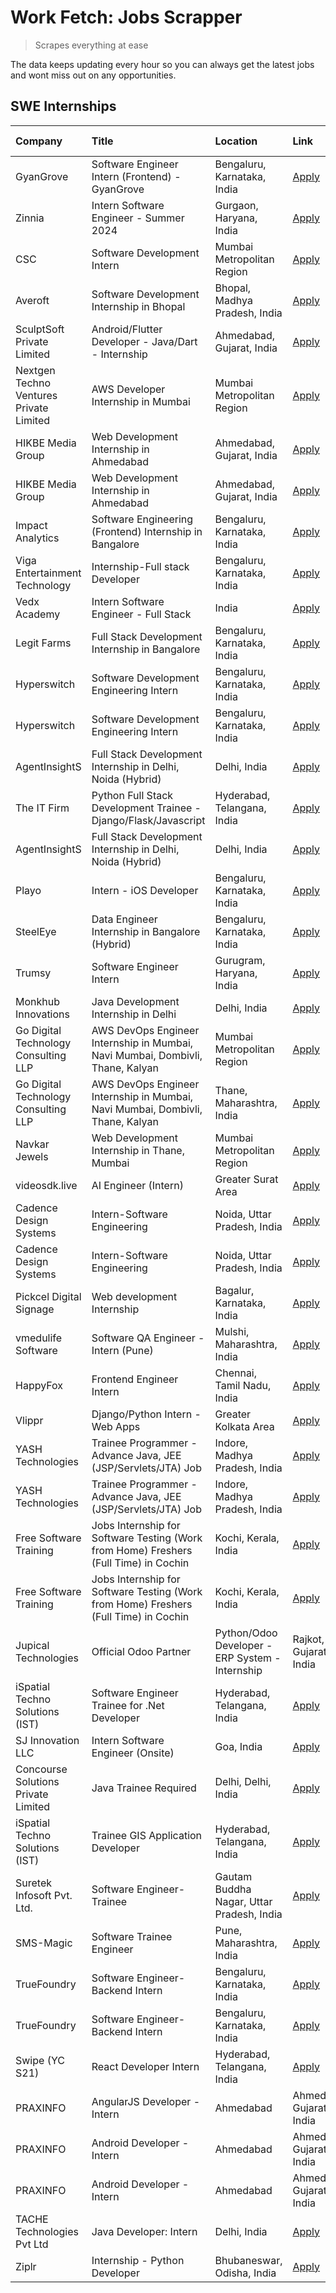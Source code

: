 # Work Fetch: Jobs Scrapper
> Scrapes everything at ease

The data keeps updating every hour so you can always get the latest jobs and wont miss out on any opportunities.

## SWE Internships
<!--START_SECTION:workfetch-->
| Company                                      | Title                                                                                | Location                                  | Link                                                                                                                                                                                                                                                                                                                       | Date Posted   |
|:---------------------------------------------|:-------------------------------------------------------------------------------------|:------------------------------------------|:---------------------------------------------------------------------------------------------------------------------------------------------------------------------------------------------------------------------------------------------------------------------------------------------------------------------------|:--------------|
| GyanGrove                                    | Software Engineer Intern (Frontend) - GyanGrove                                      | Bengaluru, Karnataka, India               | [Apply](https://in.linkedin.com/jobs/view/software-engineer-intern-frontend-gyangrove-at-gyangrove-3874867520?position=7&pageNum=0&refId=%2Frftn2EysJZy%2FRta2CTWKw%3D%3D&trackingId=YRU5e1Xht2ptMk9UJXOuXg%3D%3D&trk=public_jobs_jserp-result_search-card)                                                                | 2024-03-28    |
| Zinnia                                       | Intern Software Engineer - Summer 2024                                               | Gurgaon, Haryana, India                   | [Apply](https://in.linkedin.com/jobs/view/intern-software-engineer-summer-2024-at-zinnia-3873243337?position=12&pageNum=0&refId=%2Frftn2EysJZy%2FRta2CTWKw%3D%3D&trackingId=qxTZ1BxRLXNP3iPTVVNdBA%3D%3D&trk=public_jobs_jserp-result_search-card)                                                                         | 2024-03-28    |
| CSC                                          | Software Development Intern                                                          | Mumbai Metropolitan Region                | [Apply](https://in.linkedin.com/jobs/view/software-development-intern-at-csc-3873662733?position=8&pageNum=0&refId=%2Frftn2EysJZy%2FRta2CTWKw%3D%3D&trackingId=jxPXxa59yi3VJmOBYNEK6A%3D%3D&trk=public_jobs_jserp-result_search-card)                                                                                      | 2024-03-27    |
| Averoft                                      | Software Development Internship in Bhopal                                            | Bhopal, Madhya Pradesh, India             | [Apply](https://in.linkedin.com/jobs/view/software-development-internship-in-bhopal-at-averoft-3874051550?position=38&pageNum=0&refId=%2Frftn2EysJZy%2FRta2CTWKw%3D%3D&trackingId=qLArZwiAHOybnfwguIrwUQ%3D%3D&trk=public_jobs_jserp-result_search-card)                                                                   | 2024-03-27    |
| SculptSoft Private Limited                   | Android/Flutter Developer - Java/Dart - Internship                                   | Ahmedabad, Gujarat, India                 | [Apply](https://in.linkedin.com/jobs/view/android-flutter-developer-java-dart-internship-at-sculptsoft-private-limited-3869780690?position=42&pageNum=0&refId=%2Frftn2EysJZy%2FRta2CTWKw%3D%3D&trackingId=Btaq5E%2F1IQQ9RU%2BZ23Ivng%3D%3D&trk=public_jobs_jserp-result_search-card)                                       | 2024-03-27    |
| Nextgen Techno Ventures Private Limited      | AWS Developer Internship in Mumbai                                                   | Mumbai Metropolitan Region                | [Apply](https://in.linkedin.com/jobs/view/aws-developer-internship-in-mumbai-at-nextgen-techno-ventures-private-limited-3872535002?position=25&pageNum=0&refId=%2Frftn2EysJZy%2FRta2CTWKw%3D%3D&trackingId=qIYOqlnG1ynwGUMPfZcXpw%3D%3D&trk=public_jobs_jserp-result_search-card)                                          | 2024-03-26    |
| HIKBE Media Group                            | Web Development Internship in Ahmedabad                                              | Ahmedabad, Gujarat, India                 | [Apply](https://in.linkedin.com/jobs/view/web-development-internship-in-ahmedabad-at-hikbe-media-group-3872529646?position=57&pageNum=0&refId=%2Frftn2EysJZy%2FRta2CTWKw%3D%3D&trackingId=n8AQe98P0B%2FRxuN%2Bg8d6Wg%3D%3D&trk=public_jobs_jserp-result_search-card)                                                       | 2024-03-26    |
| HIKBE Media Group                            | Web Development Internship in Ahmedabad                                              | Ahmedabad, Gujarat, India                 | [Apply](https://in.linkedin.com/jobs/view/web-development-internship-in-ahmedabad-at-hikbe-media-group-3872529646?position=8&pageNum=5&refId=SdhmAXiz6TKJwZCDzqZD5Q%3D%3D&trackingId=cUXrQmzy%2FaO1EhOliYv7gw%3D%3D&trk=public_jobs_jserp-result_search-card)                                                              | 2024-03-26    |
| Impact Analytics                             | Software Engineering (Frontend) Internship in Bangalore                              | Bengaluru, Karnataka, India               | [Apply](https://in.linkedin.com/jobs/view/software-engineering-frontend-internship-in-bangalore-at-impact-analytics-3872535077?position=2&pageNum=7&refId=qovgItKQ8ryE3F3S67sobg%3D%3D&trackingId=iI0fZ%2Bc47%2BgNKwjx7%2Fsg0g%3D%3D&trk=public_jobs_jserp-result_search-card)                                             | 2024-03-26    |
| Viga Entertainment Technology                | Internship-Full stack Developer                                                      | Bengaluru, Karnataka, India               | [Apply](https://in.linkedin.com/jobs/view/internship-full-stack-developer-at-viga-entertainment-technology-3870669789?position=4&pageNum=0&refId=%2Frftn2EysJZy%2FRta2CTWKw%3D%3D&trackingId=vFqNLSSD%2BLTBnWv80BFM2Q%3D%3D&trk=public_jobs_jserp-result_search-card)                                                      | 2024-03-25    |
| Vedx Academy                                 | Intern Software Engineer - Full Stack                                                | India                                     | [Apply](https://in.linkedin.com/jobs/view/intern-software-engineer-full-stack-at-vedx-academy-3869646013?position=37&pageNum=0&refId=%2Frftn2EysJZy%2FRta2CTWKw%3D%3D&trackingId=0NAqUOWRp48SdPuENRcfVA%3D%3D&trk=public_jobs_jserp-result_search-card)                                                                    | 2024-03-25    |
| Legit Farms                                  | Full Stack Development Internship in Bangalore                                       | Bengaluru, Karnataka, India               | [Apply](https://in.linkedin.com/jobs/view/full-stack-development-internship-in-bangalore-at-legit-farms-3869185265?position=45&pageNum=0&refId=%2Frftn2EysJZy%2FRta2CTWKw%3D%3D&trackingId=PY5FI0Y4R3V7tPFvCXhjQg%3D%3D&trk=public_jobs_jserp-result_search-card)                                                          | 2024-03-23    |
| Hyperswitch                                  | Software Development Engineering Intern                                              | Bengaluru, Karnataka, India               | [Apply](https://in.linkedin.com/jobs/view/software-development-engineering-intern-at-hyperswitch-3865513498?position=50&pageNum=0&refId=%2Frftn2EysJZy%2FRta2CTWKw%3D%3D&trackingId=ay2bSvNX8oQC8k4NcPdmhg%3D%3D&trk=public_jobs_jserp-result_search-card)                                                                 | 2024-03-23    |
| Hyperswitch                                  | Software Development Engineering Intern                                              | Bengaluru, Karnataka, India               | [Apply](https://in.linkedin.com/jobs/view/software-development-engineering-intern-at-hyperswitch-3865513498?position=1&pageNum=5&refId=SdhmAXiz6TKJwZCDzqZD5Q%3D%3D&trackingId=g8Ubgu9cOiwXYlAQPiinEw%3D%3D&trk=public_jobs_jserp-result_search-card)                                                                      | 2024-03-23    |
| AgentInsightS                                | Full Stack Development Internship in Delhi, Noida (Hybrid)                           | Delhi, India                              | [Apply](https://in.linkedin.com/jobs/view/full-stack-development-internship-in-delhi-noida-hybrid-at-agentinsights-3868305460?position=27&pageNum=0&refId=%2Frftn2EysJZy%2FRta2CTWKw%3D%3D&trackingId=mJhABrPVM3AIdSUmXJ%2FUeA%3D%3D&trk=public_jobs_jserp-result_search-card)                                             | 2024-03-22    |
| The IT Firm                                  | Python Full Stack Development Trainee - Django/Flask/Javascript                      | Hyderabad, Telangana, India               | [Apply](https://in.linkedin.com/jobs/view/python-full-stack-development-trainee-django-flask-javascript-at-the-it-firm-3864185812?position=44&pageNum=0&refId=%2Frftn2EysJZy%2FRta2CTWKw%3D%3D&trackingId=eBpcYAwU1Vr0TWO%2BH8QdYw%3D%3D&trk=public_jobs_jserp-result_search-card)                                         | 2024-03-22    |
| AgentInsightS                                | Full Stack Development Internship in Delhi, Noida (Hybrid)                           | Delhi, India                              | [Apply](https://in.linkedin.com/jobs/view/full-stack-development-internship-in-delhi-noida-hybrid-at-agentinsights-3868305460?position=2&pageNum=2&refId=GLun%2F%2FR%2FeZ024ww3QKBOnQ%3D%3D&trackingId=75reijhuGiwNWTIkf%2BJIMQ%3D%3D&trk=public_jobs_jserp-result_search-card)                                            | 2024-03-22    |
| Playo                                        | Intern - iOS Developer                                                               | Bengaluru, Karnataka, India               | [Apply](https://in.linkedin.com/jobs/view/intern-ios-developer-at-playo-3864127354?position=9&pageNum=7&refId=qovgItKQ8ryE3F3S67sobg%3D%3D&trackingId=OQN1KPYOKP7qrv6Tweq7yw%3D%3D&trk=public_jobs_jserp-result_search-card)                                                                                               | 2024-03-22    |
| SteelEye                                     | Data Engineer Internship in Bangalore (Hybrid)                                       | Bengaluru, Karnataka, India               | [Apply](https://in.linkedin.com/jobs/view/data-engineer-internship-in-bangalore-hybrid-at-steeleye-3867087388?position=5&pageNum=0&refId=%2Frftn2EysJZy%2FRta2CTWKw%3D%3D&trackingId=6mNKfrVAbO6nhccQ%2FYQgAQ%3D%3D&trk=public_jobs_jserp-result_search-card)                                                              | 2024-03-21    |
| Trumsy                                       | Software Engineer Intern                                                             | Gurugram, Haryana, India                  | [Apply](https://in.linkedin.com/jobs/view/software-engineer-intern-at-trumsy-3864795201?position=47&pageNum=0&refId=%2Frftn2EysJZy%2FRta2CTWKw%3D%3D&trackingId=5B0pa54zgNuLy0kJJFBJpw%3D%3D&trk=public_jobs_jserp-result_search-card)                                                                                     | 2024-03-20    |
| Monkhub Innovations                          | Java Development Internship in Delhi                                                 | Delhi, India                              | [Apply](https://in.linkedin.com/jobs/view/java-development-internship-in-delhi-at-monkhub-innovations-3864363548?position=5&pageNum=7&refId=qovgItKQ8ryE3F3S67sobg%3D%3D&trackingId=BMVCJqSu4CknTLnUrbYIqg%3D%3D&trk=public_jobs_jserp-result_search-card)                                                                 | 2024-03-19    |
| Go Digital Technology Consulting LLP         | AWS DevOps Engineer Internship in Mumbai, Navi Mumbai, Dombivli, Thane, Kalyan       | Mumbai Metropolitan Region                | [Apply](https://in.linkedin.com/jobs/view/aws-devops-engineer-internship-in-mumbai-navi-mumbai-dombivli-thane-kalyan-at-go-digital-technology-consulting-llp-3862795271?position=15&pageNum=0&refId=%2Frftn2EysJZy%2FRta2CTWKw%3D%3D&trackingId=CYJHSB%2BeAAH%2F4OP85Owjuw%3D%3D&trk=public_jobs_jserp-result_search-card) | 2024-03-18    |
| Go Digital Technology Consulting LLP         | AWS DevOps Engineer Internship in Mumbai, Navi Mumbai, Dombivli, Thane, Kalyan       | Thane, Maharashtra, India                 | [Apply](https://in.linkedin.com/jobs/view/aws-devops-engineer-internship-in-mumbai-navi-mumbai-dombivli-thane-kalyan-at-go-digital-technology-consulting-llp-3862794601?position=40&pageNum=0&refId=%2Frftn2EysJZy%2FRta2CTWKw%3D%3D&trackingId=rSSwyejMp0YZZ0K%2Bds1EAQ%3D%3D&trk=public_jobs_jserp-result_search-card)   | 2024-03-18    |
| Navkar Jewels                                | Web Development Internship in Thane, Mumbai                                          | Mumbai Metropolitan Region                | [Apply](https://in.linkedin.com/jobs/view/web-development-internship-in-thane-mumbai-at-navkar-jewels-3858080315?position=3&pageNum=0&refId=%2Frftn2EysJZy%2FRta2CTWKw%3D%3D&trackingId=u0kM%2FtfRawNNsStlWMiMzA%3D%3D&trk=public_jobs_jserp-result_search-card)                                                           | 2024-03-15    |
| videosdk.live                                | AI Engineer (Intern)                                                                 | Greater Surat Area                        | [Apply](https://in.linkedin.com/jobs/view/ai-engineer-intern-at-videosdk-live-3857315713?position=13&pageNum=0&refId=%2Frftn2EysJZy%2FRta2CTWKw%3D%3D&trackingId=u9YhI6bfAtN9tSaTNsZyKg%3D%3D&trk=public_jobs_jserp-result_search-card)                                                                                    | 2024-03-14    |
| Cadence Design Systems                       | Intern-Software Engineering                                                          | Noida, Uttar Pradesh, India               | [Apply](https://in.linkedin.com/jobs/view/intern-software-engineering-at-cadence-design-systems-3794689056?position=29&pageNum=0&refId=%2Frftn2EysJZy%2FRta2CTWKw%3D%3D&trackingId=x9XDO7%2FJXIqaD%2FU8vdyBrA%3D%3D&trk=public_jobs_jserp-result_search-card)                                                              | 2024-03-09    |
| Cadence Design Systems                       | Intern-Software Engineering                                                          | Noida, Uttar Pradesh, India               | [Apply](https://in.linkedin.com/jobs/view/intern-software-engineering-at-cadence-design-systems-3794689056?position=4&pageNum=2&refId=GLun%2F%2FR%2FeZ024ww3QKBOnQ%3D%3D&trackingId=tJHc5%2Ba%2Fetf9a1yBUU9wmQ%3D%3D&trk=public_jobs_jserp-result_search-card)                                                             | 2024-03-09    |
| Pickcel Digital Signage                      | Web development Internship                                                           | Bagalur, Karnataka, India                 | [Apply](https://in.linkedin.com/jobs/view/web-development-internship-at-pickcel-digital-signage-3849506118?position=11&pageNum=0&refId=%2Frftn2EysJZy%2FRta2CTWKw%3D%3D&trackingId=WxC1EZeKu5PQJamnQ6GYGQ%3D%3D&trk=public_jobs_jserp-result_search-card)                                                                  | 2024-03-08    |
| vmedulife Software                           | Software QA Engineer - Intern (Pune)                                                 | Mulshi, Maharashtra, India                | [Apply](https://in.linkedin.com/jobs/view/software-qa-engineer-intern-pune-at-vmedulife-software-3850054298?position=49&pageNum=0&refId=%2Frftn2EysJZy%2FRta2CTWKw%3D%3D&trackingId=AHMvaTnKzIT0CT%2BA3ngkMw%3D%3D&trk=public_jobs_jserp-result_search-card)                                                               | 2024-03-08    |
| HappyFox                                     | Frontend Engineer Intern                                                             | Chennai, Tamil Nadu, India                | [Apply](https://in.linkedin.com/jobs/view/frontend-engineer-intern-at-happyfox-3848357951?position=6&pageNum=0&refId=%2Frftn2EysJZy%2FRta2CTWKw%3D%3D&trackingId=9NUTO3EwF3xD8Ld1Qf4iCg%3D%3D&trk=public_jobs_jserp-result_search-card)                                                                                    | 2024-03-07    |
| Vlippr                                       | Django/Python Intern - Web Apps                                                      | Greater Kolkata Area                      | [Apply](https://in.linkedin.com/jobs/view/django-python-intern-web-apps-at-vlippr-3829116342?position=22&pageNum=0&refId=%2Frftn2EysJZy%2FRta2CTWKw%3D%3D&trackingId=MARab5yOjuwyMRh8HS4FKw%3D%3D&trk=public_jobs_jserp-result_search-card)                                                                                | 2024-02-16    |
| YASH Technologies                            | Trainee Programmer - Advance Java, JEE (JSP/Servlets/JTA) Job                        | Indore, Madhya Pradesh, India             | [Apply](https://in.linkedin.com/jobs/view/trainee-programmer-advance-java-jee-jsp-servlets-jta-job-at-yash-technologies-3811759183?position=26&pageNum=0&refId=%2Frftn2EysJZy%2FRta2CTWKw%3D%3D&trackingId=Kc7rUKrnrYwTxWfAjUyRiA%3D%3D&trk=public_jobs_jserp-result_search-card)                                          | 2024-02-13    |
| YASH Technologies                            | Trainee Programmer - Advance Java, JEE (JSP/Servlets/JTA) Job                        | Indore, Madhya Pradesh, India             | [Apply](https://in.linkedin.com/jobs/view/trainee-programmer-advance-java-jee-jsp-servlets-jta-job-at-yash-technologies-3811759183?position=1&pageNum=2&refId=GLun%2F%2FR%2FeZ024ww3QKBOnQ%3D%3D&trackingId=0BUA2jJw9VaX1iDs4RyyeA%3D%3D&trk=public_jobs_jserp-result_search-card)                                         | 2024-02-13    |
| Free Software Training                       | Jobs Internship for Software Testing (Work from Home) Freshers (Full Time) in Cochin | Kochi, Kerala, India                      | [Apply](https://in.linkedin.com/jobs/view/jobs-internship-for-software-testing-work-from-home-freshers-full-time-in-cochin-at-free-software-training-3826557030?position=52&pageNum=0&refId=%2Frftn2EysJZy%2FRta2CTWKw%3D%3D&trackingId=Bu75xWPV7fraL1gcrI%2FfUg%3D%3D&trk=public_jobs_jserp-result_search-card)           | 2024-02-10    |
| Free Software Training                       | Jobs Internship for Software Testing (Work from Home) Freshers (Full Time) in Cochin | Kochi, Kerala, India                      | [Apply](https://in.linkedin.com/jobs/view/jobs-internship-for-software-testing-work-from-home-freshers-full-time-in-cochin-at-free-software-training-3826557030?position=3&pageNum=5&refId=SdhmAXiz6TKJwZCDzqZD5Q%3D%3D&trackingId=8zsS2tXeiGoursy5ifk2OA%3D%3D&trk=public_jobs_jserp-result_search-card)                  | 2024-02-10    |
| Jupical Technologies | Official Odoo Partner | Python/Odoo Developer - ERP System - Internship                                      | Rajkot, Gujarat, India                    | [Apply](https://in.linkedin.com/jobs/view/python-odoo-developer-erp-system-internship-at-jupical-technologies-official-odoo-partner-3813626459?position=43&pageNum=0&refId=%2Frftn2EysJZy%2FRta2CTWKw%3D%3D&trackingId=isDHtiauC45SIXRrBW7%2FoQ%3D%3D&trk=public_jobs_jserp-result_search-card)                            | 2024-01-30    |
| iSpatial Techno Solutions (IST)              | Software Engineer Trainee for .Net Developer                                         | Hyderabad, Telangana, India               | [Apply](https://in.linkedin.com/jobs/view/software-engineer-trainee-for-net-developer-at-ispatial-techno-solutions-ist-3826984352?position=35&pageNum=0&refId=%2Frftn2EysJZy%2FRta2CTWKw%3D%3D&trackingId=bSinC%2FySeCQUBiwOzMY1yQ%3D%3D&trk=public_jobs_jserp-result_search-card)                                         | 2024-01-16    |
| SJ Innovation LLC                            | Intern Software Engineer (Onsite)                                                    | Goa, India                                | [Apply](https://in.linkedin.com/jobs/view/intern-software-engineer-onsite-at-sj-innovation-llc-3799959011?position=10&pageNum=0&refId=%2Frftn2EysJZy%2FRta2CTWKw%3D%3D&trackingId=55qdaBQkSVZnBxawyq%2BlFw%3D%3D&trk=public_jobs_jserp-result_search-card)                                                                 | 2024-01-11    |
| Concourse Solutions Private Limited          | Java Trainee Required                                                                | Delhi, Delhi, India                       | [Apply](https://in.linkedin.com/jobs/view/java-trainee-required-at-concourse-solutions-private-limited-3800941190?position=16&pageNum=0&refId=%2Frftn2EysJZy%2FRta2CTWKw%3D%3D&trackingId=wqdX2AJZvRFDk2UP7%2Bklvw%3D%3D&trk=public_jobs_jserp-result_search-card)                                                         | 2024-01-09    |
| iSpatial Techno Solutions (IST)              | Trainee GIS Application Developer                                                    | Hyderabad, Telangana, India               | [Apply](https://in.linkedin.com/jobs/view/trainee-gis-application-developer-at-ispatial-techno-solutions-ist-3800933635?position=24&pageNum=0&refId=%2Frftn2EysJZy%2FRta2CTWKw%3D%3D&trackingId=4nGSF0QfjDEB026El4%2Bsbg%3D%3D&trk=public_jobs_jserp-result_search-card)                                                   | 2024-01-09    |
| Suretek Infosoft Pvt. Ltd.                   | Software Engineer-Trainee                                                            | Gautam Buddha Nagar, Uttar Pradesh, India | [Apply](https://in.linkedin.com/jobs/view/software-engineer-trainee-at-suretek-infosoft-pvt-ltd-3800934643?position=48&pageNum=0&refId=%2Frftn2EysJZy%2FRta2CTWKw%3D%3D&trackingId=bpuebH9srFkU8%2F9QHeNwpQ%3D%3D&trk=public_jobs_jserp-result_search-card)                                                                | 2024-01-09    |
| SMS-Magic                                    | Software Trainee Engineer                                                            | Pune, Maharashtra, India                  | [Apply](https://in.linkedin.com/jobs/view/software-trainee-engineer-at-sms-magic-3761409781?position=17&pageNum=0&refId=%2Frftn2EysJZy%2FRta2CTWKw%3D%3D&trackingId=8UyAdUL259aWWSZxTnhibg%3D%3D&trk=public_jobs_jserp-result_search-card)                                                                                 | 2023-11-16    |
| TrueFoundry                                  | Software Engineer-Backend Intern                                                     | Bengaluru, Karnataka, India               | [Apply](https://in.linkedin.com/jobs/view/software-engineer-backend-intern-at-truefoundry-3779508170?position=55&pageNum=0&refId=%2Frftn2EysJZy%2FRta2CTWKw%3D%3D&trackingId=%2FKOgfXjTK%2FCAh9Ssi7RFWw%3D%3D&trk=public_jobs_jserp-result_search-card)                                                                    | 2023-11-10    |
| TrueFoundry                                  | Software Engineer-Backend Intern                                                     | Bengaluru, Karnataka, India               | [Apply](https://in.linkedin.com/jobs/view/software-engineer-backend-intern-at-truefoundry-3779508170?position=6&pageNum=5&refId=SdhmAXiz6TKJwZCDzqZD5Q%3D%3D&trackingId=wFihiA8IlYHF%2B%2B85bYQUVQ%3D%3D&trk=public_jobs_jserp-result_search-card)                                                                         | 2023-11-10    |
| Swipe (YC S21)                               | React Developer Intern                                                               | Hyderabad, Telangana, India               | [Apply](https://in.linkedin.com/jobs/view/react-developer-intern-at-swipe-yc-s21-3737600089?position=19&pageNum=0&refId=%2Frftn2EysJZy%2FRta2CTWKw%3D%3D&trackingId=Gl2DQ17m16ZPhq1fCwvQfw%3D%3D&trk=public_jobs_jserp-result_search-card)                                                                                 | 2023-10-13    |
| PRAXINFO                                     | AngularJS Developer - Intern | Ahmedabad                                             | Ahmedabad, Gujarat, India                 | [Apply](https://in.linkedin.com/jobs/view/angularjs-developer-intern-ahmedabad-at-praxinfo-3656594961?position=9&pageNum=0&refId=%2Frftn2EysJZy%2FRta2CTWKw%3D%3D&trackingId=QoO81bQdVmnh2q63caFE3w%3D%3D&trk=public_jobs_jserp-result_search-card)                                                                        | 2023-06-12    |
| PRAXINFO                                     | Android Developer - Intern | Ahmedabad                                               | Ahmedabad, Gujarat, India                 | [Apply](https://in.linkedin.com/jobs/view/android-developer-intern-ahmedabad-at-praxinfo-3627624504?position=56&pageNum=0&refId=%2Frftn2EysJZy%2FRta2CTWKw%3D%3D&trackingId=PPpucVvmU5RJWIkhVHvtMg%3D%3D&trk=public_jobs_jserp-result_search-card)                                                                         | 2023-06-06    |
| PRAXINFO                                     | Android Developer - Intern | Ahmedabad                                               | Ahmedabad, Gujarat, India                 | [Apply](https://in.linkedin.com/jobs/view/android-developer-intern-ahmedabad-at-praxinfo-3627624504?position=7&pageNum=5&refId=SdhmAXiz6TKJwZCDzqZD5Q%3D%3D&trackingId=bB5zymaDdu%2BJ6A4ubilRnQ%3D%3D&trk=public_jobs_jserp-result_search-card)                                                                            | 2023-06-06    |
| TACHE Technologies Pvt Ltd                   | Java Developer: Intern                                                               | Delhi, India                              | [Apply](https://in.linkedin.com/jobs/view/java-developer-intern-at-tache-technologies-pvt-ltd-3627622735?position=7&pageNum=7&refId=qovgItKQ8ryE3F3S67sobg%3D%3D&trackingId=5kM2k5%2FNI0lsMMLL99B7pA%3D%3D&trk=public_jobs_jserp-result_search-card)                                                                       | 2023-06-06    |
| Ziplr                                        | Internship - Python Developer                                                        | Bhubaneswar, Odisha, India                | [Apply](https://in.linkedin.com/jobs/view/internship-python-developer-at-ziplr-3645677592?position=39&pageNum=0&refId=%2Frftn2EysJZy%2FRta2CTWKw%3D%3D&trackingId=Rk9Rl10bkmuaSeyWYe%2Bdng%3D%3D&trk=public_jobs_jserp-result_search-card)                                                                                 | 2023-06-02    |
<!--END_SECTION:workfetch-->
